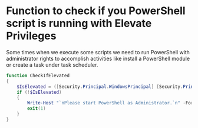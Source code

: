 # Function to check if you PowerShell script is running with Elevate Privileges

Some times when we execute some scripts we need to run PowerShell with administrator rights to accomplish activities like install a PowerShell module or create a task under task scheduler.

```powershell
function CheckIfElevated
{
    $IsElevated = ([Security.Principal.WindowsPrincipal] [Security.Principal.WindowsIdentity]::GetCurrent()).IsInRole([Security.Principal.WindowsBuiltInRole]::Administrator)
    if (!$IsElevated)
    {
        Write-Host "`nPlease start PowerShell as Administrator.`n" -ForegroundColor Yellow
        exit(1)
    }
}
```
<br><br>
